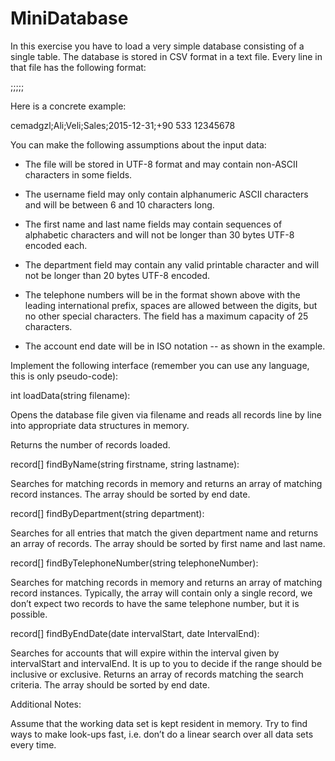 # MiniDatabase

In this exercise you have to load a very simple database consisting of a single table. The database is stored in CSV format in a text file. Every line in that file has the following format:

<Username>;<First Name>;<Last Name>;<Department>;<Account End Date>;<Telephone Number>

Here is a concrete example:

cemadgzl;Ali;Veli;Sales;2015-12-31;+90 533 12345678

You can make the following assumptions about the input data:

  - The file will be stored in UTF-8 format and may contain non-ASCII characters in some fields.
   
  - The username field may only contain alphanumeric ASCII characters and will be between 6 and 10 characters long.
  
  - The first name and last name fields may contain sequences of alphabetic characters and will not be longer than 30 bytes UTF-8 encoded each.
  
  - The department field may contain any valid printable character and will not be longer than 20 bytes UTF-8 encoded.
  
  - The telephone numbers will be in the format shown above with the leading international prefix, spaces are allowed between the digits, but no other special characters. The field has a maximum capacity of 25 characters.
  
  - The account end date will be in ISO notation <year>-<month>-<day> as shown in the example.
  
Implement the following interface (remember you can use any language, this is only pseudo-code):

int loadData(string filename):

Opens the database file given via filename and reads all records line by line into appropriate data structures in memory.

Returns the number of records loaded.

record[] findByName(string firstname, string lastname):

Searches for matching records in memory and returns an array of matching record instances. The array should be sorted by end date.

record[] findByDepartment(string department):

Searches for all entries that match the given department name and returns an array of records. The array should be sorted by first name and last name.

record[] findByTelephoneNumber(string telephoneNumber):

Searches for matching records in memory and returns an array of matching record instances. Typically, the array will contain only a single record, we don’t expect two records to have the same telephone number, but it is possible.

record[] findByEndDate(date intervalStart, date IntervalEnd):

Searches for accounts that will expire within the interval given by intervalStart and intervalEnd. It is up to you to decide if the range should be inclusive or exclusive. Returns an array of records matching the search criteria. The array should be sorted by end date.

Additional Notes:

Assume that the working data set is kept resident in memory. Try to find ways to make look-ups fast, i.e. don’t do a linear search over all data sets every time.
